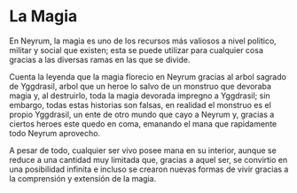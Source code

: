 # La Magia

En Neyrum, la magia es uno de los recursos más valiosos a nivel politico, militar y social que existen; esta se puede utilizar para cualquier cosa gracias a las diversas ramas en las que se divide.

Cuenta la leyenda que la magia florecio en Neyrum gracias al arbol sagrado de Yggdrasil, arbol que un heroe lo salvo de un monstruo que devoraba magia y, al destruirlo, toda la magia devorada impregno a Yggdrasil; sin embargo, todas estas historias son falsas, en realidad el monstruo es el propio Yggdrasil, un ente de otro mundo que cayo a Neyrum y, gracias a ciertos heroes este quedo en coma, emanando el mana que rapidamente todo Neyrum aprovecho.

A pesar de todo, cualquier ser vivo posee mana en su interior, aunque se reduce a una cantidad muy limitada que, gracias a aquel ser, se convirtio en una posibilidad infinita e incluso se crearon nuevas formas de vivir gracias a la comprensión y extensión de la magia.
